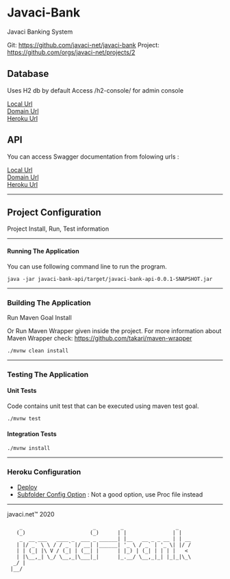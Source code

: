 # Javaci-Bank

Javaci Banking System

Git: <https://github.com/javaci-net/javaci-bank>
Project: <https://github.com/orgs/javaci-net/projects/2>

## Database

Uses H2 db by default
Access /h2-console/ for admin console

[Local Url](http://localhost:8080/h2-console/ "Local")  
[Domain Url](http://www.javacibank.com/h2-console/ "Javacibank.com")  
[Heroku Url](https://javaci-bank.herokuapp.com/h2-console/ "Herokuapp")  

## API

You can access Swagger documentation from folowing urls :

[Local Url](http://localhost:8080/swagger-ui.html# "Local")  
[Domain Url](http://www.javacibank.com/swagger-ui.html# "Javacibank.com")  
[Heroku Url](https://javaci-bank.herokuapp.com/swagger-ui.html# "Herokuapp")  


------------------------------------------------------------

## Project Configuration

Project Install, Run, Test information

------------------------------------------------------------

#### Running The Application

You can use following command line to run the program. 

    java -jar javaci-bank-api/target/javaci-bank-api-0.0.1-SNAPSHOT.jar

------------------------------------------------------------
   
### Building The Application

Run Maven Goal Install

Or Run Maven Wrapper given inside the project. For more information about Maven Wrapper check: https://github.com/takari/maven-wrapper

    ./mvnw clean install

------------------------------------------------------------

### Testing The Application

#### Unit Tests

Code contains unit test that can be executed using maven test goal.

    ./mvnw test

#### Integration Tests

    ./mvnw install


------------------------------------------------------------

### Heroku Configuration

*   [Deploy](https://devcenter.heroku.com/articles/deploying-java-applications-with-the-heroku-maven-plugin "Heroku Deploy")  
*   [Subfolder Config Option](https://devcenter.heroku.com/articles/deploying-java-applications-with-the-heroku-maven-plugin "Heroku Subfolder Config Option")  : Not a good option, use Proc file instead


------------------------------------------------------------

javaci.net&trade; 2020

        _                       _        _                 _    
       (_)                     (_)      | |               | |   
        _  __ ___   ____ _  ___ _ ______| |__   __ _ _ __ | | __
       | |/ _` \ \ / / _` |/ __| |______| '_ \ / _` | '_ \| |/ /
       | | (_| |\ V / (_| | (__| |      | |_) | (_| | | | |   < 
       | |\__,_| \_/ \__,_|\___|_|      |_.__/ \__,_|_| |_|_|\_\
      _/ |                                                      
     |__/                                                       
 
 
                                                                                                   
                                                                                                   


